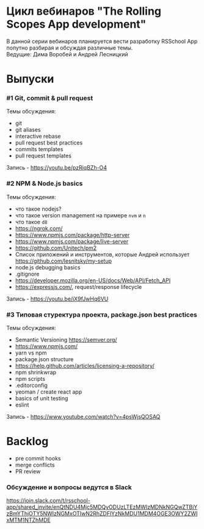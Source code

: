 # Цикл вебинаров "The Rolling Scopes App development"

В данной серии вебинаров планируется вести разработку RSSchool App попутно разбирая и обсуждая различные темы.  
Ведущие: Дима Воробей и Андрей Лесницкий

# Выпуски
### #1 Git, commit & pull request
Темы обсуждения: 
- git
- git aliases
- interactive rebase 
- pull request best practices
- commits templates
- pull request templates

Запись - https://youtu.be/pzRiqBZh-O4

### #2 NPM & Node.js basics
Темы обсуждения: 
- что такое nodejs?  
- что такое version management на примере  `nvm` и `n` 
- что такое `d8`
- https://ngrok.com/ 
- https://www.npmjs.com/package/http-server
- https://www.npmjs.com/package/live-server
- https://github.com/Unitech/pm2
- Список приложений и инструментов, которые Андрей использует https://github.com/lesnitsky/my-setup
- node.js debugging basics
- .gitignore
- https://developer.mozilla.org/en-US/docs/Web/API/Fetch_API
- https://expressjs.com/, request/response lifecycle

Запись - https://youtu.be/jX9fJwHq6VU

### #3 Типовая стуректура проекта, package.json best practices
Темы обсуждения:
- Semantic Versioning https://semver.org/
- https://www.npmjs.com/
- yarn vs npm
- package.json structure
- https://help.github.com/articles/licensing-a-repository/
- npm shrinkwrap 
- npm scripts 
- .editorconfig 
- yeoman / create react app
- basics of unit testing
- eslint 
 
Запись - https://www.youtube.com/watch?v=4psWjsQOSAQ


# Backlog
- pre commit hooks
- merge conflicts
- PR review

### Обсуждение и вопросы ведутся в Slack
https://join.slack.com/t/rsschool-app/shared_invite/enQtNDU4Mjc5MDQyODUzLTEzMWIzMDNkNGQwZTBiYzBmYThjOTY5NWIzNGMxOTIwN2RhZDFlYzNkMDU1MDM4OGE3OWY2ZWIxMTM1NTZhMDE
